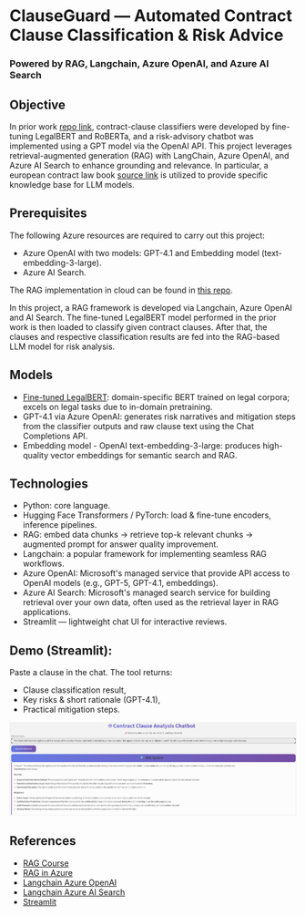 # ClauseGuard — Automated Contract Clause Classification & Risk Advice
### Powered by RAG, Langchain, Azure OpenAI, and Azure AI Search

## Objective

In prior work [repo link](https://github.com/DucDungTran/NLP/tree/main/Contract-clause-analysis-chatbot), contract-clause classifiers were developed by fine-tuning LegalBERT and RoBERTa, and a risk-advisory chatbot was implemented using a GPT model via the OpenAI API. This project leverages retrieval-augmented generation (RAG) with LangChain, Azure OpenAI, and Azure AI Search to enhance grounding and relevance. In particular, a european contract law book [source link](https://www.legiscompare.fr/web/IMG/pdf/CFR_I-XXXIV_1-614.pdf) is utilized to provide specific knowledge base for LLM models.

## Prerequisites

The following Azure resources are required to carry out this project:
- Azure OpenAI with two models: GPT-4.1 and Embedding model (text-embedding-3-large).
- Azure AI Search.

The RAG implementation in cloud can be found in [this repo](https://github.com/DucDungTran/RAG/tree/main/rag-cloud).

In this project, a RAG framework is developed via Langchain, Azure OpenAI and AI Search. The fine-tuned LegalBERT model performed in the prior work is then loaded to classify given contract clauses. After that, the clauses and respective classification results are fed into the RAG-based LLM model for risk analysis.

## Models
- [Fine-tuned LegalBERT](https://github.com/DucDungTran/NLP/tree/main/Contract-clause-analysis-chatbot): domain-specific BERT trained on legal corpora; excels on legal tasks due to in-domain pretraining. 
- GPT-4.1 via Azure OpenAI: generates risk narratives and mitigation steps from the classifier outputs and raw clause text using the Chat Completions API.
- Embedding model - OpenAI text-embedding-3-large: produces high-quality vector embeddings for semantic search and RAG.

## Technologies
- Python: core language.
- Hugging Face Transformers / PyTorch: load & fine-tune encoders, inference pipelines.
- RAG: embed data chunks -> retrieve top-k relevant chunks -> augmented prompt for answer quality improvement.
- Langchain: a popular framework for implementing seamless RAG workflows.
- Azure OpenAI: Microsoft's managed service that provide API access to OpenAI models (e.g., GPT-5, GPT-4.1, embeddings).
- Azure AI Search: Microsoft's managed search service for building retrieval over your own data, often used as the retrieval layer in RAG applications.
- Streamlit — lightweight chat UI for interactive reviews.

## Demo (Streamlit):

Paste a clause in the chat. The tool returns:
- Clause classification result,
- Key risks & short rationale (GPT-4.1),
- Practical mitigation steps.

![Streamlit demo](images/demo.png)

## References
- [RAG Course](https://www.deeplearning.ai/courses/retrieval-augmented-generation-rag/)
- [RAG in Azure](https://www.udemy.com/course/rag-azure/?srsltid=AfmBOopllP1u1rFr7lPo57zgQZU-igkB3-yKjzveLY8uwyStl89nfWZ0)
- [Langchain Azure OpenAI](https://python.langchain.com/docs/integrations/llms/azure_openai/)
- [Langchain Azure AI Search](https://python.langchain.com/docs/integrations/vectorstores/azuresearch/#configure-vector-store-settings)
- [Streamlit](https://streamlit.io/)
